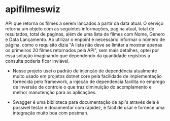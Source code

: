 # apifilmeswiz

API que retorna os filmes a serem lançados a partir da data atual. O serviço retorna um objeto com as seguintes informações, pagina atual, total de resultados, total de paginas, além de uma lista de filmes com Nome, Genero e Data Lançamento. Ao utilizar o enpoint é necessário informar o número de página, como o requisito dizia "A lista não deve se limitar a mostrar apenas os primeiros 20 filmes retornados pela API", sem mais detalhes, optei por essa solução imaginando que dependendo da quantidade registros a consulta poderia ficar inviável.

* Nesse projeto usei o padrão de injenção de dependência atualmente muito usado em projetos dotnet core pela facilidade de implementação fornecida pelo framework, a injeção de dependencia facilita no emprego de inversão de controle o que traz diminuição do acomplamento e melhor manutenção para as aplicações.

* Swagger é uma biblioteca para documentação de api's através dela é possível testar e documentar com rapidez, é fácil de usar e fornece uma integração muito boa com postman.
